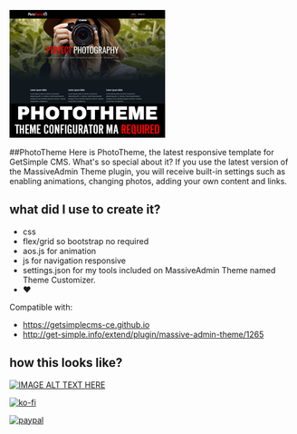 ![thumbnail](https://github.com/GetSimpleCMS-CE-themes/PhotoTheme/blob/main/images/screenshot.png?raw=true)

##PhotoTheme 
Here is PhotoTheme, the latest responsive template for GetSimple CMS. What's so special about it? If you use the latest version of the MassiveAdmin Theme plugin,
you will receive built-in settings such as enabling animations, changing photos, adding your own content and links.

## what did I use to create it?
- css
- flex/grid so bootstrap no required
- aos.js for animation
- js for navigation responsive
- settings.json for my tools included on MassiveAdmin Theme named Theme Customizer.
- ❤️

Compatible with:
- <https://getsimplecms-ce.github.io>
- <http://get-simple.info/extend/plugin/massive-admin-theme/1265>

## how this looks like?

[![IMAGE ALT TEXT HERE](https://img.youtube.com/vi/nTtFUsatyJU/0.jpg)](https://www.youtube.com/watch?v=nTtFUsatyJU)

[![ko-fi](https://ko-fi.com/img/githubbutton_sm.svg)](https://ko-fi.com/I3I2RHQZS)

[![paypal](https://www.paypalobjects.com/en_US/i/btn/btn_donateCC_LG.gif)](https://www.paypal.com/cgi-bin/webscr?cmd=_s-xclick&hosted_button_id=TW6PXVCTM5A72)
